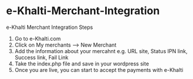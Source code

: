 # e-Khalti-Merchant-Integration
e-Khalti Merchant Integration Steps


1. Go to e-Khalti.com
2. Click on My merchants --> New Merchant
3. Add the information about your mercahnt e.g. URL site, Status IPN link,  Success link, Fail Link
4. Take the index.php file and save in your wordpress site
5. Once you are live, you can start to accept the payments with e-Khalti
